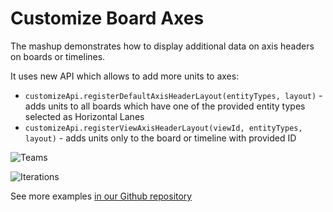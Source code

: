 Customize Board Axes
==================

The mashup demonstrates how to display additional data on axis headers on boards or timelines.

It uses new API which allows to add more units to axes:
* `customizeApi.registerDefaultAxisHeaderLayout(entityTypes, layout)` - adds units to all boards which have one of the provided
entity types selected as Horizontal Lanes
* `customizeApi.registerViewAxisHeaderLayout(viewId, entityTypes, layout)` - adds units only to the board or timeline with provided ID

![Teams](https://github.com/TargetProcess/TP3MashupLibrary/raw/master/Customize%20Board%20Axes/teams.png)

![Iterations](https://github.com/TargetProcess/TP3MashupLibrary/raw/master/Customize%20Board%20Axes/iterations.png)

See more examples [in our Github repository](https://github.com/TargetProcess/customize-board-axes/tree/initial-version/examples)